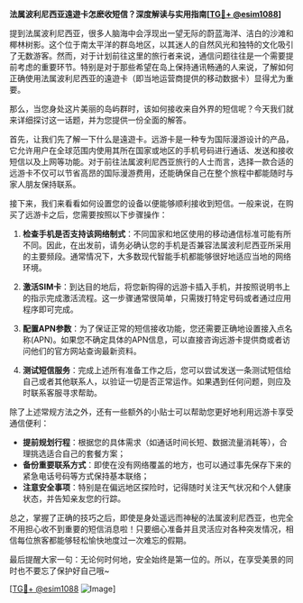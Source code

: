 **法属波利尼西亚遠遊卡怎麽收短信？深度解读与实用指南[[TG💪+ @esim1088](https://t.me/s/esim1088)]**

提到法属波利尼西亚，很多人脑海中会浮现出一望无际的蔚蓝海洋、洁白的沙滩和椰林树影。这个位于南太平洋的群岛地区，以其迷人的自然风光和独特的文化吸引了无数游客。然而，对于计划前往这里的旅行者来说，通信问题往往是一个需要提前考虑的重要环节。特别是对于那些希望在岛上保持通讯畅通的人来说，了解如何正确使用法属波利尼西亚的遠遊卡（即当地运营商提供的移动数据卡）显得尤为重要。

那么，当您身处这片美丽的岛屿群时，该如何接收来自外界的短信呢？今天我们就来详细探讨这一话题，并为您提供一份全面的解答。

首先，让我们先了解一下什么是遠遊卡。远游卡是一种专为国际漫游设计的产品，它允许用户在全球范围内使用其所在国家或地区的手机号码进行通话、发送和接收短信以及上网等功能。对于前往法属波利尼西亚旅行的人士而言，选择一款合适的远游卡不仅可以节省高昂的国际漫游费用，还能确保自己在整个旅程中都能随时与家人朋友保持联系。

接下来，我们来看看如何设置您的设备以便能够顺利接收到短信。一般来说，在购买了远游卡之后，您需要按照以下步骤操作：

1. **检查手机是否支持该网络制式**：不同国家和地区使用的移动通信标准可能有所不同。因此，在出发前，请务必确认您的手机是否兼容法属波利尼西亚所采用的主要频段。通常情况下，大多数现代智能手机都能够很好地适应当地的网络环境。
   
2. **激活SIM卡**：到达目的地后，将您新购得的远游卡插入手机，并按照说明书上的指示完成激活流程。这一步骤通常很简单，只需拨打特定号码或者通过应用程序即可完成。

3. **配置APN参数**：为了保证正常的短信接收功能，您还需要正确地设置接入点名称(APN)。如果您不确定具体的APN信息，可以直接咨询远游卡提供商或者访问他们的官方网站查询最新资料。

4. **测试短信服务**：完成上述所有准备工作之后，您可以尝试发送一条测试短信给自己或者其他联系人，以验证一切是否正常运作。如果遇到任何问题，则应及时联系客服寻求帮助。

除了上述常规方法之外，还有一些额外的小贴士可以帮助您更好地利用远游卡享受通信便利：

- **提前规划行程**：根据您的具体需求（如通话时间长短、数据流量消耗等），合理挑选适合自己的套餐方案；
- **备份重要联系方式**：即使在没有网络覆盖的地方，也可以通过事先保存下来的紧急电话号码等方式保持基本联络；
- **注意安全事项**：特别是在偏远地区探险时，记得随时关注天气状况和个人健康状态，并告知亲友您的行踪。

总之，掌握了正确的技巧之后，即使是身处遥远而神秘的法属波利尼西亚，也完全不用担心收不到重要的短信消息啦！只要细心准备并且灵活应对各种突发情况，相信每位旅客都能够轻松愉快地度过一次难忘的假期。

最后提醒大家一句：无论何时何地，安全始终是第一位的。所以，在享受美景的同时也不要忘了保护好自己哦~

[[TG💪+ @esim1088](https://t.me/s/esim1088) ![Image](https://i.postimg.cc/4NQfJmqS/Snipaste-2025-05-13-00-14-12.png)]